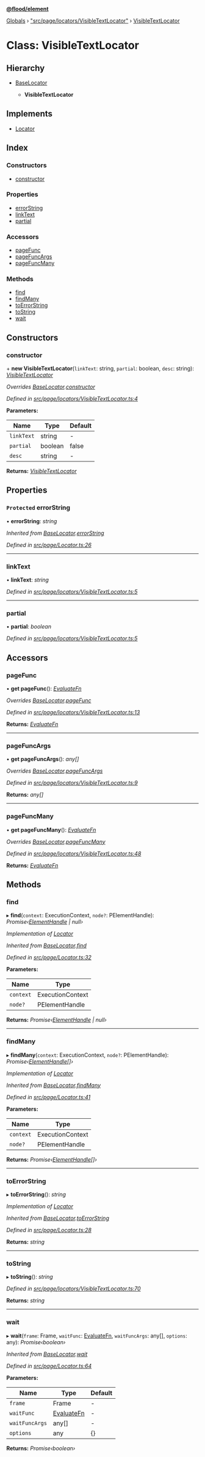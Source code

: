**[@flood/element](../README.md)**

[Globals](../globals.md) › ["src/page/locators/VisibleTextLocator"](../modules/_src_page_locators_visibletextlocator_.md) › [VisibleTextLocator](_src_page_locators_visibletextlocator_.visibletextlocator.md)

# Class: VisibleTextLocator

## Hierarchy

* [BaseLocator](_src_page_locator_.baselocator.md)

  * **VisibleTextLocator**

## Implements

* [Locator](../interfaces/_src_page_types_.locator.md)

## Index

### Constructors

* [constructor](_src_page_locators_visibletextlocator_.visibletextlocator.md#constructor)

### Properties

* [errorString](_src_page_locators_visibletextlocator_.visibletextlocator.md#protected-errorstring)
* [linkText](_src_page_locators_visibletextlocator_.visibletextlocator.md#linktext)
* [partial](_src_page_locators_visibletextlocator_.visibletextlocator.md#partial)

### Accessors

* [pageFunc](_src_page_locators_visibletextlocator_.visibletextlocator.md#pagefunc)
* [pageFuncArgs](_src_page_locators_visibletextlocator_.visibletextlocator.md#pagefuncargs)
* [pageFuncMany](_src_page_locators_visibletextlocator_.visibletextlocator.md#pagefuncmany)

### Methods

* [find](_src_page_locators_visibletextlocator_.visibletextlocator.md#find)
* [findMany](_src_page_locators_visibletextlocator_.visibletextlocator.md#findmany)
* [toErrorString](_src_page_locators_visibletextlocator_.visibletextlocator.md#toerrorstring)
* [toString](_src_page_locators_visibletextlocator_.visibletextlocator.md#tostring)
* [wait](_src_page_locators_visibletextlocator_.visibletextlocator.md#wait)

## Constructors

###  constructor

\+ **new VisibleTextLocator**(`linkText`: string, `partial`: boolean, `desc`: string): *[VisibleTextLocator](_src_page_locators_visibletextlocator_.visibletextlocator.md)*

*Overrides [BaseLocator](_src_page_locator_.baselocator.md).[constructor](_src_page_locator_.baselocator.md#constructor)*

*Defined in [src/page/locators/VisibleTextLocator.ts:4](https://github.com/flood-io/element/blob/d9c12d9/packages/element/src/page/locators/VisibleTextLocator.ts#L4)*

**Parameters:**

Name | Type | Default |
------ | ------ | ------ |
`linkText` | string | - |
`partial` | boolean | false |
`desc` | string | - |

**Returns:** *[VisibleTextLocator](_src_page_locators_visibletextlocator_.visibletextlocator.md)*

## Properties

### `Protected` errorString

• **errorString**: *string*

*Inherited from [BaseLocator](_src_page_locator_.baselocator.md).[errorString](_src_page_locator_.baselocator.md#protected-errorstring)*

*Defined in [src/page/Locator.ts:26](https://github.com/flood-io/element/blob/d9c12d9/packages/element/src/page/Locator.ts#L26)*

___

###  linkText

• **linkText**: *string*

*Defined in [src/page/locators/VisibleTextLocator.ts:5](https://github.com/flood-io/element/blob/d9c12d9/packages/element/src/page/locators/VisibleTextLocator.ts#L5)*

___

###  partial

• **partial**: *boolean*

*Defined in [src/page/locators/VisibleTextLocator.ts:5](https://github.com/flood-io/element/blob/d9c12d9/packages/element/src/page/locators/VisibleTextLocator.ts#L5)*

## Accessors

###  pageFunc

• **get pageFunc**(): *[EvaluateFn](../modules/_src_runtime_types_.md#evaluatefn)*

*Overrides [BaseLocator](_src_page_locator_.baselocator.md).[pageFunc](_src_page_locator_.baselocator.md#pagefunc)*

*Defined in [src/page/locators/VisibleTextLocator.ts:13](https://github.com/flood-io/element/blob/d9c12d9/packages/element/src/page/locators/VisibleTextLocator.ts#L13)*

**Returns:** *[EvaluateFn](../modules/_src_runtime_types_.md#evaluatefn)*

___

###  pageFuncArgs

• **get pageFuncArgs**(): *any[]*

*Overrides [BaseLocator](_src_page_locator_.baselocator.md).[pageFuncArgs](_src_page_locator_.baselocator.md#pagefuncargs)*

*Defined in [src/page/locators/VisibleTextLocator.ts:9](https://github.com/flood-io/element/blob/d9c12d9/packages/element/src/page/locators/VisibleTextLocator.ts#L9)*

**Returns:** *any[]*

___

###  pageFuncMany

• **get pageFuncMany**(): *[EvaluateFn](../modules/_src_runtime_types_.md#evaluatefn)*

*Overrides [BaseLocator](_src_page_locator_.baselocator.md).[pageFuncMany](_src_page_locator_.baselocator.md#pagefuncmany)*

*Defined in [src/page/locators/VisibleTextLocator.ts:48](https://github.com/flood-io/element/blob/d9c12d9/packages/element/src/page/locators/VisibleTextLocator.ts#L48)*

**Returns:** *[EvaluateFn](../modules/_src_runtime_types_.md#evaluatefn)*

## Methods

###  find

▸ **find**(`context`: ExecutionContext, `node?`: PElementHandle): *Promise‹[ElementHandle](_src_page_elementhandle_.elementhandle.md) | null›*

*Implementation of [Locator](../interfaces/_src_page_types_.locator.md)*

*Inherited from [BaseLocator](_src_page_locator_.baselocator.md).[find](_src_page_locator_.baselocator.md#find)*

*Defined in [src/page/Locator.ts:32](https://github.com/flood-io/element/blob/d9c12d9/packages/element/src/page/Locator.ts#L32)*

**Parameters:**

Name | Type |
------ | ------ |
`context` | ExecutionContext |
`node?` | PElementHandle |

**Returns:** *Promise‹[ElementHandle](_src_page_elementhandle_.elementhandle.md) | null›*

___

###  findMany

▸ **findMany**(`context`: ExecutionContext, `node?`: PElementHandle): *Promise‹[ElementHandle](_src_page_elementhandle_.elementhandle.md)[]›*

*Implementation of [Locator](../interfaces/_src_page_types_.locator.md)*

*Inherited from [BaseLocator](_src_page_locator_.baselocator.md).[findMany](_src_page_locator_.baselocator.md#findmany)*

*Defined in [src/page/Locator.ts:41](https://github.com/flood-io/element/blob/d9c12d9/packages/element/src/page/Locator.ts#L41)*

**Parameters:**

Name | Type |
------ | ------ |
`context` | ExecutionContext |
`node?` | PElementHandle |

**Returns:** *Promise‹[ElementHandle](_src_page_elementhandle_.elementhandle.md)[]›*

___

###  toErrorString

▸ **toErrorString**(): *string*

*Implementation of [Locator](../interfaces/_src_page_types_.locator.md)*

*Inherited from [BaseLocator](_src_page_locator_.baselocator.md).[toErrorString](_src_page_locator_.baselocator.md#toerrorstring)*

*Defined in [src/page/Locator.ts:28](https://github.com/flood-io/element/blob/d9c12d9/packages/element/src/page/Locator.ts#L28)*

**Returns:** *string*

___

###  toString

▸ **toString**(): *string*

*Defined in [src/page/locators/VisibleTextLocator.ts:70](https://github.com/flood-io/element/blob/d9c12d9/packages/element/src/page/locators/VisibleTextLocator.ts#L70)*

**Returns:** *string*

___

###  wait

▸ **wait**(`frame`: Frame, `waitFunc`: [EvaluateFn](../modules/_src_runtime_types_.md#evaluatefn), `waitFuncArgs`: any[], `options`: any): *Promise‹boolean›*

*Inherited from [BaseLocator](_src_page_locator_.baselocator.md).[wait](_src_page_locator_.baselocator.md#wait)*

*Defined in [src/page/Locator.ts:64](https://github.com/flood-io/element/blob/d9c12d9/packages/element/src/page/Locator.ts#L64)*

**Parameters:**

Name | Type | Default |
------ | ------ | ------ |
`frame` | Frame | - |
`waitFunc` | [EvaluateFn](../modules/_src_runtime_types_.md#evaluatefn) | - |
`waitFuncArgs` | any[] | - |
`options` | any |  {} |

**Returns:** *Promise‹boolean›*